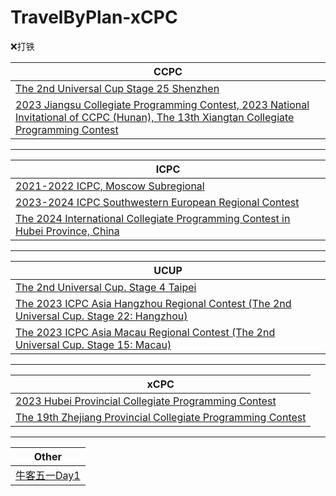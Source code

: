 # TravelByPlan-xCPC

❌打铁

| CCPC |
| --- |
| [The 2nd Universal Cup Stage 25 Shenzhen](https://qoj.ac/contest/1540) |
| [2023 Jiangsu Collegiate Programming Contest, 2023 National Invitational of CCPC (Hunan), The 13th Xiangtan Collegiate Programming Contest](https://codeforces.com/gym/104396) |

----

| ICPC |
| --- |
| [2021-2022 ICPC, Moscow Subregional](https://codeforces.com/gym/104848) |
| [2023-2024 ICPC Southwestern European Regional Contest](https://codeforces.com/gym/104945) |
| [The 2024 International Collegiate Programming Contest in Hubei Province, China](https://codeforces.com/gym/105139) |

----

| UCUP |
| --- |
| [The 2nd Universal Cup. Stage 4 Taipei](https://qoj.ac/contest/1382) |
| [The 2023 ICPC Asia Hangzhou Regional Contest (The 2nd Universal Cup. Stage 22: Hangzhou)](https://codeforces.com/gym/104976) |
| [The 2023 ICPC Asia Macau Regional Contest (The 2nd Universal Cup. Stage 15: Macau)](https://codeforces.com/gym/104891) |

----

| xCPC |
| --- |
| [2023 Hubei Provincial Collegiate Programming Contest](https://codeforces.com/gym/104337) |
| [The 19th Zhejiang Provincial Collegiate Programming Contest](https://codeforces.com/gym/103687) |

----

| Other |
| --- |
| [牛客五一Day1](https://ac.nowcoder.com/acm/contest/80186) |
